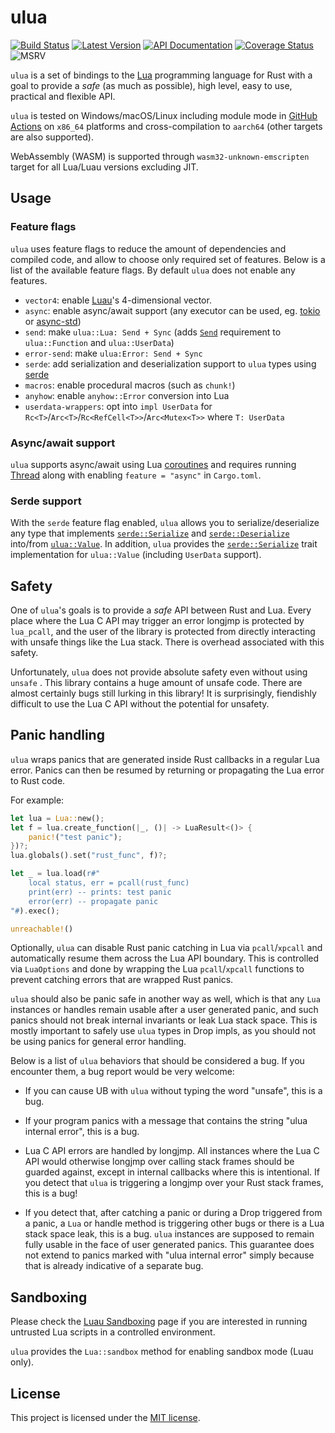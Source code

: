# ulua
[![Build Status]][github-actions] [![Latest Version]][crates.io] [![API Documentation]][docs.rs] [![Coverage Status]][codecov.io] ![MSRV]

[Build Status]: https://github.com/rhodem-labs/ulua/workflows/CI/badge.svg
[github-actions]: https://github.com/rhodem-labs/ulua/actions
[Latest Version]: https://img.shields.io/crates/v/ulua.svg
[crates.io]: https://crates.io/crates/ulua
[API Documentation]: https://docs.rs/ulua/badge.svg
[docs.rs]: https://docs.rs/ulua
[Coverage Status]: https://codecov.io/gh/rhodem-labs/ulua/graph/badge.svg?token=AK27JDAXAV
[codecov.io]: https://codecov.io/gh/rhodem-labs/ulua
[MSRV]: https://img.shields.io/badge/rust-1.79+-brightgreen.svg?&logo=rust

`ulua` is a set of bindings to the [Lua](https://www.lua.org) programming language for Rust with a goal to provide a
_safe_ (as much as possible), high level, easy to use, practical and flexible API.

`ulua` is tested on Windows/macOS/Linux including module mode in [GitHub Actions] on `x86_64` platforms and cross-compilation to `aarch64` (other targets are also supported).

WebAssembly (WASM) is supported through `wasm32-unknown-emscripten` target for all Lua/Luau versions excluding JIT.

[GitHub Actions]: https://github.com/rhodem-labs/ulua/actions
[Luau]: https://luau.org

## Usage

### Feature flags

`ulua` uses feature flags to reduce the amount of dependencies and compiled code, and allow to choose only required set of features.
Below is a list of the available feature flags. By default `ulua` does not enable any features.

* `vector4`: enable [Luau]'s 4-dimensional vector.
* `async`: enable async/await support (any executor can be used, eg. [tokio] or [async-std])
* `send`: make `ulua::Lua: Send + Sync` (adds [`Send`] requirement to `ulua::Function` and `ulua::UserData`)
* `error-send`: make `ulua:Error: Send + Sync`
* `serde`: add serialization and deserialization support to `ulua` types using [serde]
* `macros`: enable procedural macros (such as `chunk!`)
* `anyhow`: enable `anyhow::Error` conversion into Lua
* `userdata-wrappers`: opt into `impl UserData` for `Rc<T>`/`Arc<T>`/`Rc<RefCell<T>>`/`Arc<Mutex<T>>` where `T: UserData`

[Luau]: https://github.com/luau-lang/luau
[tokio]: https://github.com/tokio-rs/tokio
[async-std]: https://github.com/async-rs/async-std
[`Send`]: https://doc.rust-lang.org/std/marker/trait.Send.html
[serde]: https://github.com/serde-rs/serde

### Async/await support

`ulua` supports async/await using Lua [coroutines](https://www.lua.org/manual/5.3/manual.html#2.6) and requires running [Thread](https://docs.rs/ulua/latest/ulua/struct.Thread.html) along with enabling `feature = "async"` in `Cargo.toml`.

### Serde support

With the `serde` feature flag enabled, `ulua` allows you to serialize/deserialize any type that implements [`serde::Serialize`] and [`serde::Deserialize`] into/from [`ulua::Value`]. In addition, `ulua` provides the [`serde::Serialize`] trait implementation for `ulua::Value` (including `UserData` support).

[`serde::Serialize`]: https://docs.serde.rs/serde/ser/trait.Serialize.html
[`serde::Deserialize`]: https://docs.serde.rs/serde/de/trait.Deserialize.html
[`ulua::Value`]: https://docs.rs/ulua/latest/ulua/enum.Value.html

## Safety

One of `ulua`'s goals is to provide a *safe* API between Rust and Lua.
Every place where the Lua C API may trigger an error longjmp is protected by `lua_pcall`,
and the user of the library is protected from directly interacting with unsafe things like the Lua stack.
There is overhead associated with this safety.

Unfortunately, `ulua` does not provide absolute safety even without using `unsafe` .
This library contains a huge amount of unsafe code. There are almost certainly bugs still lurking in this library!
It is surprisingly, fiendishly difficult to use the Lua C API without the potential for unsafety.

## Panic handling

`ulua` wraps panics that are generated inside Rust callbacks in a regular Lua error. Panics can then be
resumed by returning or propagating the Lua error to Rust code.

For example:
``` rust
let lua = Lua::new();
let f = lua.create_function(|_, ()| -> LuaResult<()> {
    panic!("test panic");
})?;
lua.globals().set("rust_func", f)?;

let _ = lua.load(r#"
    local status, err = pcall(rust_func)
    print(err) -- prints: test panic
    error(err) -- propagate panic
"#).exec();

unreachable!()
```

Optionally, `ulua` can disable Rust panic catching in Lua via `pcall`/`xpcall` and automatically resume
them across the Lua API boundary. This is controlled via `LuaOptions` and done by wrapping the Lua `pcall`/`xpcall`
functions to prevent catching errors that are wrapped Rust panics.

`ulua` should also be panic safe in another way as well, which is that any `Lua` instances or handles
remain usable after a user generated panic, and such panics should not break internal invariants or
leak Lua stack space. This is mostly important to safely use `ulua` types in Drop impls, as you should not be
using panics for general error handling.

Below is a list of `ulua` behaviors that should be considered a bug.
If you encounter them, a bug report would be very welcome:

  + If you can cause UB with `ulua` without typing the word "unsafe", this is a bug.

  + If your program panics with a message that contains the string "ulua internal error", this is a bug.

  + Lua C API errors are handled by longjmp. All instances where the Lua C API would otherwise longjmp over calling stack frames should be guarded against, except in internal callbacks where this is intentional. If you detect that `ulua` is triggering a longjmp over your Rust stack frames, this is a bug!

  + If you detect that, after catching a panic or during a Drop triggered from a panic, a `Lua` or handle method is triggering other bugs or there is a Lua stack space leak, this is a bug. `ulua` instances are supposed to remain fully usable in the face of user generated panics. This guarantee does not extend to panics marked with "ulua internal error" simply because that is already indicative of a separate bug.

## Sandboxing

Please check the [Luau Sandboxing] page if you are interested in running untrusted Lua scripts in a controlled environment.

`ulua` provides the `Lua::sandbox` method for enabling sandbox mode (Luau only).

[Luau Sandboxing]: https://luau.org/sandbox

## License

This project is licensed under the [MIT license](LICENSE).
